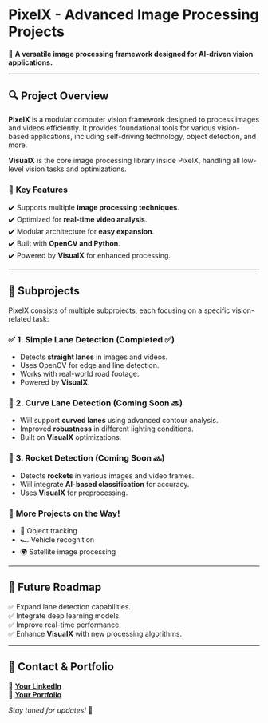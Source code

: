 # PixelX - Advanced Image Processing Projects

🚀 **A versatile image processing framework designed for AI-driven vision applications.**

---

## 🔍 Project Overview
**PixelX** is a modular computer vision framework designed to process images and videos efficiently. It provides foundational tools for various vision-based applications, including self-driving technology, object detection, and more.

**VisualX** is the core image processing library inside PixelX, handling all low-level vision tasks and optimizations.

### 📌 **Key Features**
✔️ Supports multiple **image processing techniques**.  
✔️ Optimized for **real-time video analysis**.  
✔️ Modular architecture for **easy expansion**.  
✔️ Built with **OpenCV and Python**.  
✔️ Powered by **VisualX** for enhanced processing.  

---

## 🚗 Subprojects
PixelX consists of multiple subprojects, each focusing on a specific vision-related task:

### ✅ **1. Simple Lane Detection** (Completed ✅)
- Detects **straight lanes** in images and videos.
- Uses OpenCV for edge and line detection.
- Works with real-world road footage.
- Powered by **VisualX**.

### 🔄 **2. Curve Lane Detection** (Coming Soon 🔜)
- Will support **curved lanes** using advanced contour analysis.
- Improved **robustness** in different lighting conditions.
- Built on **VisualX** optimizations.

### 🚀 **3. Rocket Detection** (Coming Soon 🔜)
- Detects **rockets** in various images and video frames.
- Will integrate **AI-based classification** for accuracy.
- Uses **VisualX** for preprocessing.

### 🎯 **More Projects on the Way!**
- 🚧 Object tracking
- 🏎️ Vehicle recognition
- 🌍 Satellite image processing

---

## 🚀 Future Roadmap
✅ Expand lane detection capabilities.  
✅ Integrate deep learning models.  
✅ Improve real-time performance.  
✅ Enhance **VisualX** with new processing algorithms.  

---

## 📩 Contact & Portfolio
🔗 **[Your LinkedIn](your-linkedin-url)**  
💼 **[Your Portfolio](your-portfolio-url)**

_Stay tuned for updates!_ 🚀
